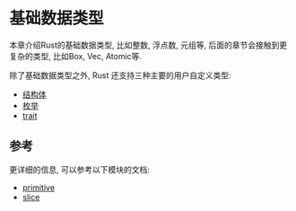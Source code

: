 # 基础数据类型

本章介绍Rust的基础数据类型, 比如整数, 浮点数, 元组等, 后面的章节会接触到更复杂的类型, 比如Box,
Vec, Atomic等.

除了基础数据类型之外, Rust 还支持三种主要的用户自定义类型:

- [结构体](../structs/index.md)
- [枚举](../enums/index.md)
- [trait](../traits/index.md)

## 参考

更详细的信息, 可以参考以下模块的文档:

- [primitive](https://doc.rust-lang.org/stable/std/primitive/)
- [slice](https://doc.rust-lang.org/stable/std/slice/index.html)